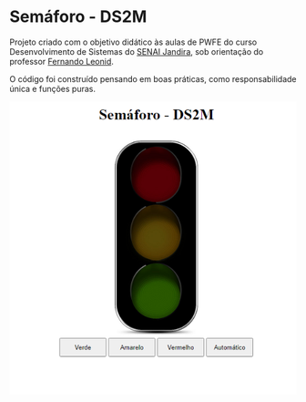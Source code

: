 # Semáforo - DS2M

Projeto criado com o objetivo didático às aulas de PWFE do curso Desenvolvimento de Sistemas do [SENAI Jandira](https://jandira.sp.senai.br/), sob orientação do professor [Fernando Leonid](https://github.com/fernandoleonid).

O código foi construído pensando em boas práticas, como responsabilidade única e funções puras.

<p align="center">
  <a href="https://gabriel-lucena.github.io/semaforojs/">
    <img src="https://raw.githubusercontent.com/Gabriel-Lucena/semaforojs/master/img/projeto.png">
  </a>
</p>